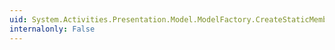 ```yaml
---
uid: System.Activities.Presentation.Model.ModelFactory.CreateStaticMemberItem(System.Activities.Presentation.EditingContext,System.Type,System.String)
internalonly: False
---
```

